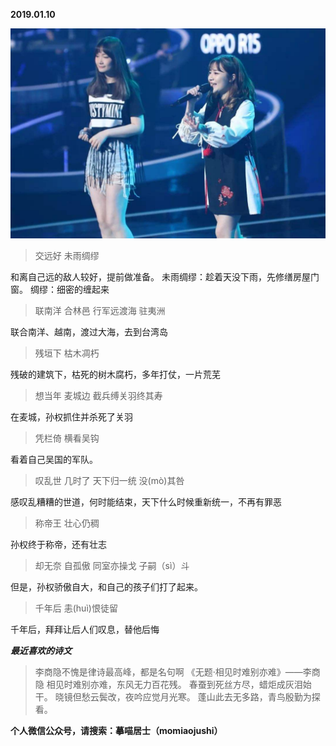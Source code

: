 
          
            
**2019.01.10**



![](img/51001-3ac85028d21017ed.jpeg)



>交远好 未雨绸缪



和离自己远的敌人较好，提前做准备。
未雨绸缪：趁着天没下雨，先修缮房屋门窗。
绸缪：细密的缠起来
>联南洋 合林邑 行军远渡海 驻夷洲



联合南洋、越南，渡过大海，去到台湾岛
>残垣下 枯木凋朽



残破的建筑下，枯死的树木腐朽，多年打仗，一片荒芜
>想当年 麦城边 截兵缚关羽终其寿



在麦城，孙权抓住并杀死了关羽
>凭栏倚 横看吴钩



看着自己吴国的军队。
>叹乱世 几时了 天下归一统 没(mò)其咎



感叹乱糟糟的世道，何时能结束，天下什么时候重新统一，不再有罪恶
>称帝王 壮心仍稠



孙权终于称帝，还有壮志
>却无奈 自孤傲 同室亦操戈 子嗣（sì）斗



但是，孙权骄傲自大，和自己的孩子们打了起来。
>千年后 恚(huì)恨徒留



千年后，拜拜让后人们叹息，替他后悔


***最近喜欢的诗文***
>李商隐不愧是律诗最高峰，都是名句啊
《无题·相见时难别亦难》——李商隐
相见时难别亦难，东风无力百花残。
春蚕到死丝方尽，蜡炬成灰泪始干。
晓镜但愁云鬓改，夜吟应觉月光寒。
蓬山此去无多路，青鸟殷勤为探看。




**个人微信公众号，请搜索：摹喵居士（momiaojushi）**

          
        